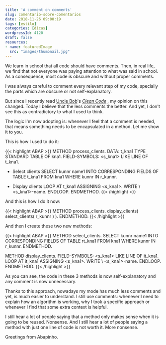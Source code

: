 ```yaml
---
title: 'A comment on comments'
slug: comentario-sobre-comentarios
date: 2018-11-26 09:00:19
tags: [estilo]
categories: [dicas]
wordpressId: 4120
draft: false
resources:
- name: featuredImage
  src: "images/thumbnail.jpg"
---
```

We learn in school that all code should have comments. Then, in real life, we find that not everyone was paying attention to what was said in school. As a consequence, most code is obscure and without proper comments.

I was always careful to comment every relevant step of my code, specially the parts which are obscure or not self-explanatory.

But since I recently read [Uncle Bob][1]'s _[Clean Code][2]_ , my opinion on this changed. Today I believe that the less comments the better. And yet, I don't see this as contradictory to what I used to think.

<!--more-->

The logic I'm now adopting is: whenever I feel that a comment is needed, that means something needs to be encapsulated in a method. Let me show it to you.

This is how I used to do it:

{{< highlight ABAP >}}
METHOD process_clients.
  DATA: t_kna1 TYPE STANDARD TABLE OF kna1.
  FIELD-SYMBOLS: <s_kna1> LIKE LINE OF t_kna1.

* Select clients
  SELECT kunnr name1
    INTO CORRESPONDING FIELDS OF TABLE t_kna1
    FROM kna1
    WHERE kunnr IN r_kunnr.

* Display clients
  LOOP AT t_kna1 ASSIGNING <s_kna1>.
    WRITE \ <s_kna1>-name.
  ENDLOOP.
ENDMETHOD.
{{< /highlight >}}

And this is how I do it now:

{{< highlight ABAP >}}
METHOD process_clients.
  display_clients( select_clients( r_kunnr ) ).
ENDMETHOD.
{{< /highlight >}}

And then I create these two new methods:

{{< highlight ABAP >}}
METHOD select_clients.
  SELECT kunnr name1
    INTO CORRESPONDING FIELDS OF TABLE rt_kna1
    FROM kna1
    WHERE kunnr IN r_kunnr.
ENDMETHOD.

METHOD display_clients.
  FIELD-SYMBOLS: <s_kna1> LIKE LINE OF it_kna1.
  LOOP AT it_kna1 ASSIGNING <s_kna1>.
    WRITE \ <s_kna1>-name.
  ENDLOOP.
ENDMETHOD.
{{< /highlight >}}

As you can see, the code in these 3 methods is now self-explanatory and any comment is now unnecessary.

Thanks to this approach, nowadays my mode has much less comments and yet, is much easier to understand. I still use comments: whenever I need to explain how an algorithm is working, why I took a specific approach or whenever I find that some extra context is helpful.

I still hear a lot of people saying that a method only makes sense when it is going to be reused. Nonsense. And I still hear a lot of people saying a method with just one line of code is not worth it. More nonsense.

Greetings from Abapinho.

   [1]: https://en.wikipedia.org/wiki/Robert_C._Martin
   [2]: https://www.goodreads.com/book/show/3735293-clean-code
